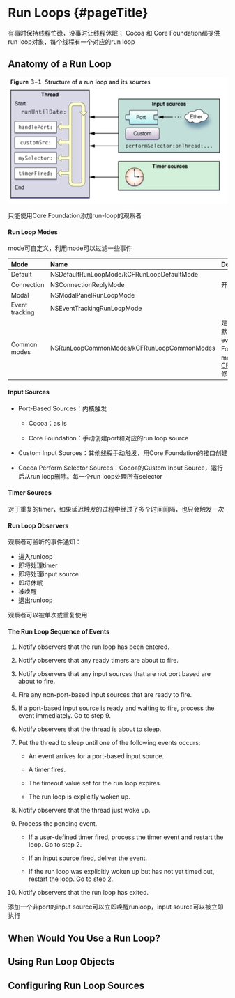 # Run Loops {#pageTitle}

有事时保持线程忙碌，没事时让线程休眠； Cocoa 和 Core Foundation都提供run loop对象，每个线程有一个对应的run loop

## Anatomy of a Run Loop

![](/assets/import.png)

只能使用Core Foundation添加run-loop的观察者

#### Run Loop Modes

mode可自定义，利用mode可以过滤一些事件

| Mode | Name | Description |
| :--- | :--- | :--- |
| Default | NSDefaultRunLoopMode/kCFRunLoopDefaultMode |  |
| Connection | NSConnectionReplyMode | 开发者基本不用 |
| Modal | NSModalPanelRunLoopMode |  |
| Event tracking | NSEventTrackingRunLoopMode |  |
| Common modes | NSRunLoopCommonModes/kCFRunLoopCommonModes | 是一组可配置modes。Cocoa中默认包含default、modal和event tracking modes；Core Foundation默认只包含default mode，可通过[CFRunLoopAddCommonMode](https://developer.apple.com/documentation/corefoundation/1542137-cfrunloopaddcommonmode)修改 |

#### Input Sources

* Port-Based Sources：内核触发

  * Cocoa：as is

  * Core Foundation：手动创建port和对应的run loop source

* Custom Input Sources：其他线程手动触发，用Core Foundation的接口创建

* Cocoa Perform Selector Sources：Cocoa的Custom Input Source，运行后从run loop删除。每一个run loop处理所有selector

#### Timer Sources

对于重复的timer，如果延迟触发的过程中经过了多个时间间隔，也只会触发一次

#### Run Loop Observers

观察者可监听的事件通知：

* 进入runloop
* 即将处理timer
* 即将处理input source
* 即将休眠
* 被唤醒
* 退出runloop

观察者可以被单次或重复使用

#### The Run Loop Sequence of Events

1. Notify observers that the run loop has been entered.

2. Notify observers that any ready timers are about to fire.

3. Notify observers that any input sources that are not port based are about to fire.

4. Fire any non-port-based input sources that are ready to fire.

5. If a port-based input source is ready and waiting to fire, process the event immediately. Go to step 9.

6. Notify observers that the thread is about to sleep.

7. Put the thread to sleep until one of the following events occurs:

   * An event arrives for a port-based input source.

   * A timer fires.

   * The timeout value set for the run loop expires.

   * The run loop is explicitly woken up.

8. Notify observers that the thread just woke up.

9. Process the pending event.

   * If a user-defined timer fired, process the timer event and restart the loop. Go to step 2.

   * If an input source fired, deliver the event.

   * If the run loop was explicitly woken up but has not yet timed out, restart the loop. Go to step 2.

10. Notify observers that the run loop has exited.

添加一个非port的input source可以立即唤醒runloop，input source可以被立即执行

## When Would You Use a Run Loop?

## Using Run Loop Objects

## Configuring Run Loop Sources



